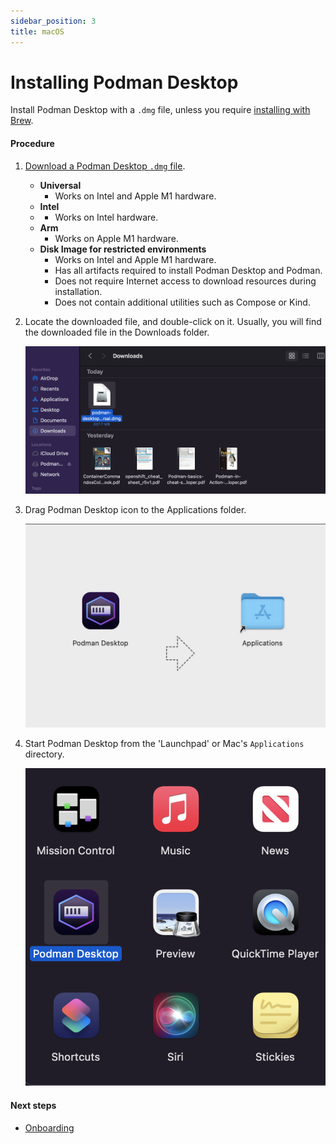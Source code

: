 ```yaml
---
sidebar_position: 3
title: macOS
---
```


# Installing Podman Desktop

Install Podman Desktop with a `.dmg` file, unless you require [installing with Brew](/docs/installation/macos-install/installing-with-brew).

#### Procedure

1. [Download a Podman Desktop `.dmg` file](/downloads/macos).

   - **Universal**
     - Works on Intel and Apple M1 hardware.
   - **Intel**
   - - Works on Intel hardware.
   - **Arm**
     - Works on Apple M1 hardware.
   - **Disk Image for restricted environments**
     - Works on Intel and Apple M1 hardware.
     - Has all artifacts required to install Podman Desktop and Podman.
     - Does not require Internet access to download resources during installation.
     - Does not contain additional utilities such as Compose or Kind.

2. Locate the downloaded file, and double-click on it.
   Usually, you will find the downloaded file in the Downloads folder.

   ![img0](./img/download-dmg.png)

3. Drag Podman Desktop icon to the Applications folder.

   ![img1](./img/click-and-drag.png)

4. Start Podman Desktop from the 'Launchpad' or Mac's `Applications` directory.

   ![img2](./img/podman-desktop-app.png)

#### Next steps

- [Onboarding](/docs/onboarding)
